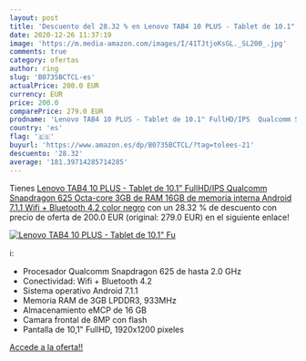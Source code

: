```yaml
---
layout: post
title: 'Descuento del 28.32 % en Lenovo TAB4 10 PLUS - Tablet de 10.1" Fu'
date: 2020-12-26 11:37:19
image: 'https://m.media-amazon.com/images/I/41TJtjoKsGL._SL200_.jpg'
comments: true
category: ofertas
author: ring
slug: 'B0735BCTCL-es'
actualPrice: 200.0 EUR
currency: EUR
price: 200.0
comparePrice: 279.0 EUR
prodname: 'Lenovo TAB4 10 PLUS - Tablet de 10.1" FullHD/IPS  Qualcomm Snapdragon 625 Octa-core  3GB de RAM  16GB de memoria interna  Android 7.1.1  Wifi + Bluetooth 4.2  color negro'
country: 'es'
flag: '🇪🇸'
buyurl: 'https://www.amazon.es/dp/B0735BCTCL/?tag=tolees-21'
descuento: '28.32'
average: '181.39714285714285'
---
```


Tienes [Lenovo TAB4 10 PLUS - Tablet de 10.1" FullHD/IPS  Qualcomm Snapdragon 625 Octa-core  3GB de RAM  16GB de memoria interna  Android 7.1.1  Wifi + Bluetooth 4.2  color negro](https://www.amazon.es/dp/B0735BCTCL/?tag=tolees-21) con un 28.32 % de descuento con precio de oferta de 200.0 EUR (original: 279.0 EUR) en el siguiente enlace!

[![Lenovo TAB4 10 PLUS - Tablet de 10.1" Fu](https://m.media-amazon.com/images/I/41TJtjoKsGL._SL200_.jpg)](https://www.amazon.es/dp/B0735BCTCL/?tag=tolees-21)

ℹ️:

- Procesador Qualcomm Snapdragon 625 de hasta 2.0 GHz
- Conectividad: Wifi + Bluetooth 4.2
- Sistema operativo Android 7.1.1
- Memoria RAM de 3GB LPDDR3, 933MHz
- Almacenamiento eMCP de 16 GB
- Camara frontal de 8MP con flash
- Pantalla de 10,1" FullHD, 1920x1200 pixeles

[Accede a la oferta!!](https://www.amazon.es/dp/B0735BCTCL/?tag=tolees-21)
